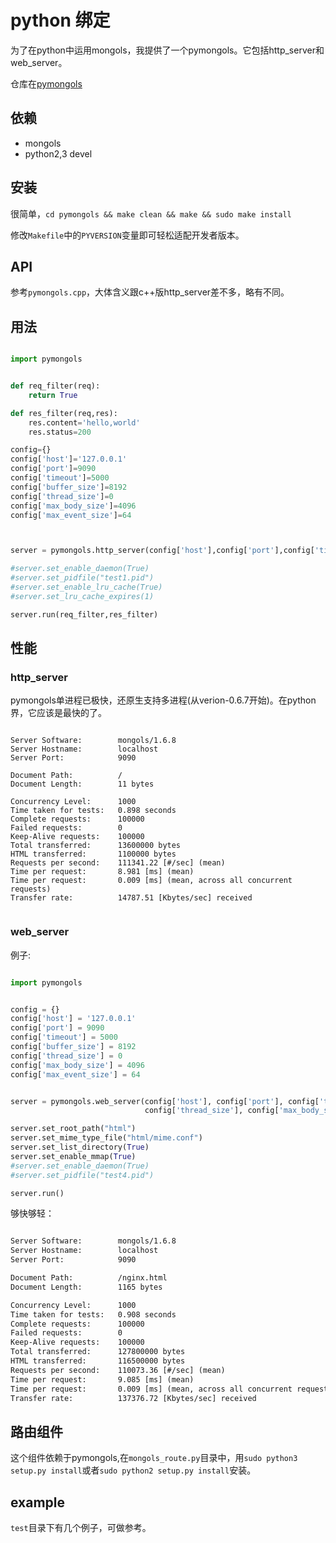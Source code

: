# python 绑定

为了在python中运用mongols，我提供了一个pymongols。它包括http_server和web_server。

仓库在[pymongols](https://github.com/webcpp/pymongols)


## 依赖
- mongols
- python2,3 devel

## 安装

很简单，`cd pymongols && make clean && make && sudo make install`

修改`Makefile`中的`PYVERSION`变量即可轻松适配开发者版本。



## API

参考`pymongols.cpp`，大体含义跟c++版http_server差不多，略有不同。

## 用法

```python

import pymongols


def req_filter(req):
    return True

def res_filter(req,res):
    res.content='hello,world'
    res.status=200

config={}
config['host']='127.0.0.1'
config['port']=9090
config['timeout']=5000
config['buffer_size']=8192
config['thread_size']=0
config['max_body_size']=4096
config['max_event_size']=64



server = pymongols.http_server(config['host'],config['port'],config['timeout'],config['buffer_size'],config['thread_size'],config['max_body_size'],config['max_event_size'])

#server.set_enable_daemon(True)
#server.set_pidfile("test1.pid")
#server.set_enable_lru_cache(True)
#server.set_lru_cache_expires(1)

server.run(req_filter,res_filter)

```

## 性能

### http_server 

pymongols单进程已极快，还原生支持多进程(从verion-0.6.7开始)。在python界，它应该是最快的了。

```text

Server Software:        mongols/1.6.8
Server Hostname:        localhost
Server Port:            9090

Document Path:          /
Document Length:        11 bytes

Concurrency Level:      1000
Time taken for tests:   0.898 seconds
Complete requests:      100000
Failed requests:        0
Keep-Alive requests:    100000
Total transferred:      13600000 bytes
HTML transferred:       1100000 bytes
Requests per second:    111341.22 [#/sec] (mean)
Time per request:       8.981 [ms] (mean)
Time per request:       0.009 [ms] (mean, across all concurrent requests)
Transfer rate:          14787.51 [Kbytes/sec] received


```

### web_server

例子:

```python

import pymongols


config = {}
config['host'] = '127.0.0.1'
config['port'] = 9090
config['timeout'] = 5000
config['buffer_size'] = 8192
config['thread_size'] = 0
config['max_body_size'] = 4096
config['max_event_size'] = 64


server = pymongols.web_server(config['host'], config['port'], config['timeout'], config['buffer_size'],
                              config['thread_size'], config['max_body_size'], config['max_event_size'])

server.set_root_path("html")
server.set_mime_type_file("html/mime.conf")
server.set_list_directory(True)
server.set_enable_mmap(True)
#server.set_enable_daemon(True)
#server.set_pidfile("test4.pid")

server.run()


```

够快够轻：

```txt

Server Software:        mongols/1.6.8
Server Hostname:        localhost
Server Port:            9090

Document Path:          /nginx.html
Document Length:        1165 bytes

Concurrency Level:      1000
Time taken for tests:   0.908 seconds
Complete requests:      100000
Failed requests:        0
Keep-Alive requests:    100000
Total transferred:      127800000 bytes
HTML transferred:       116500000 bytes
Requests per second:    110073.36 [#/sec] (mean)
Time per request:       9.085 [ms] (mean)
Time per request:       0.009 [ms] (mean, across all concurrent requests)
Transfer rate:          137376.72 [Kbytes/sec] received


```

## 路由组件

这个组件依赖于pymongols,在`mongols_route.py`目录中，用`sudo python3 setup.py install`或者`sudo python2 setup.py install`安装。


## example

`test`目录下有几个例子，可做参考。
